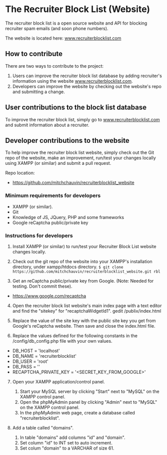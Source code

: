 # The Recruiter Block List (Website)

The recruiter block list is a open source website and API for blocking recruiter spam emails (and soon phone numbers).

The website is located here: www.recruiterblocklist.com

## How to contribute
There are two ways to contribute to the project:
 1. Users can improve the recruiter block list database by adding recruiter's information using the website www.recruiterblocklist.com.
 2. Developers can improve the website by checking out the website's repo and submitting a change.

## User contributions to the block list database
To improve the recruiter block list, simply go to www.recruiterblocklist.com and submit information about a recruiter.


## Developer contributions to the website
To help improve the recruiter block list website, simply check out the Git repo of the website, make an improvement, run/test your changes locally using XAMPP (or similar) and submit a pull request.

Repo location:
  - https://github.com/mitchchauvin/recruiterblocklist_website

### Minimum requirements for developers
 - XAMPP (or similar).
 - Git
 - Knowledge of JS, JQuery, PHP and some frameworks
 - Google reCaptcha public/private key
 
### Instructions for developers
1. Install XAMPP (or similar) to run/test your Recruiter Block List website changes locally.
 
2. Check out the git repo of the website into your XAMPP's installation directory, under xampp/htdocs directory.
  `$ git clone https://github.com/mitchchauvin/recruiterblocklist_website.git rbl`
  
3. Get an reCaptcha public/private key from Google. (Note: Needed for testing. Don't commit these).
  - https://www.google.com/recaptcha
  
4. Open the recruiter block list website's main index page with a text editor and find the "sitekey" for "recaptchaWidgetId1".
  gedit <REPO>/publix/index.html
  
5. Replace the value of the site key with the public site key you get from Google's reCaptcha website. Then save and close the index.html file.

6. Replace the values defined for the following constants in the <REPO>/config/db_config.php file with your own values.
  - DB_HOST = 'localhost'
  - DB_NAME = 'recruiterblocklist'
  - DB_USER = 'root'
  - DB_PASS = ''
  - RECAPTCHA_PRIVATE_KEY = '<SECRET_KEY_FROM_GOOGLE>'
  
7. Open your XAMPP application/control panel.
   1. Start your MySQL server by clicking "Start" next to "MySQL" on the XAMPP control panel.
   2. Open the phpMyAdmin panel by clicking "Admin" next to "MySQL" on the XAMPP control panel.
   3. In the phpMyAdmin web page, create a database called "recruiterblocklist".
  
8. Add a table called "domains".
   1. In table "domains" add columns "id" and "domain".
   2. Set column "id" to INT set to auto increment.
   3. Set colum "domain" to a VARCHAR of size 61.
    


